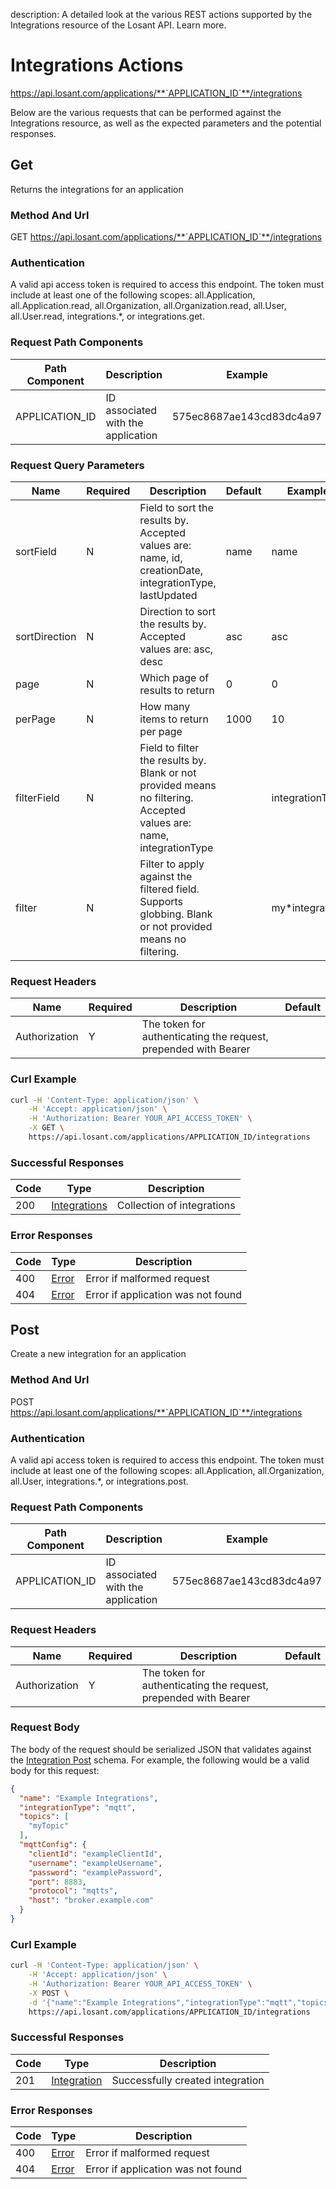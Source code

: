 description: A detailed look at the various REST actions supported by the Integrations resource of the Losant API. Learn more.

# Integrations Actions

https://api.losant.com/applications/**`APPLICATION_ID`**/integrations

Below are the various requests that can be performed against the
Integrations resource, as well as the expected
parameters and the potential responses.

## Get

Returns the integrations for an application

### Method And Url <a name="get-method-url"></a>

GET https://api.losant.com/applications/**`APPLICATION_ID`**/integrations

### Authentication <a name="get-authentication"></a>

A valid api access token is required to access this endpoint. The token must
include at least one of the following scopes:
all.Application, all.Application.read, all.Organization, all.Organization.read, all.User, all.User.read, integrations.*, or integrations.get.

### Request Path Components <a name="get-path-components"></a>

| Path Component | Description | Example |
| -------------- | ----------- | ------- |
| APPLICATION_ID | ID associated with the application | 575ec8687ae143cd83dc4a97 |

### Request Query Parameters <a name="get-query-params"></a>

| Name | Required | Description | Default | Example |
| ---- | -------- | ----------- | ------- | ------- |
| sortField | N | Field to sort the results by. Accepted values are: name, id, creationDate, integrationType, lastUpdated | name | name |
| sortDirection | N | Direction to sort the results by. Accepted values are: asc, desc | asc | asc |
| page | N | Which page of results to return | 0 | 0 |
| perPage | N | How many items to return per page | 1000 | 10 |
| filterField | N | Field to filter the results by. Blank or not provided means no filtering. Accepted values are: name, integrationType |  | integrationType |
| filter | N | Filter to apply against the filtered field. Supports globbing. Blank or not provided means no filtering. |  | my*integration |

### Request Headers <a name="get-headers"></a>

| Name | Required | Description | Default |
| ---- | -------- | ----------- | ------- |
| Authorization | Y | The token for authenticating the request, prepended with Bearer | |

### Curl Example <a name="get-curl-example"></a>

```bash
curl -H 'Content-Type: application/json' \
    -H 'Accept: application/json' \
    -H 'Authorization: Bearer YOUR_API_ACCESS_TOKEN' \
    -X GET \
    https://api.losant.com/applications/APPLICATION_ID/integrations
```

### Successful Responses <a name="get-successful-responses"></a>

| Code | Type | Description |
| ---- | ---- | ----------- |
| 200 | [Integrations](schemas.md#integrations) | Collection of integrations |

### Error Responses <a name="get-error-responses"></a>

| Code | Type | Description |
| ---- | ---- | ----------- |
| 400 | [Error](schemas.md#error) | Error if malformed request |
| 404 | [Error](schemas.md#error) | Error if application was not found |

## Post

Create a new integration for an application

### Method And Url <a name="post-method-url"></a>

POST https://api.losant.com/applications/**`APPLICATION_ID`**/integrations

### Authentication <a name="post-authentication"></a>

A valid api access token is required to access this endpoint. The token must
include at least one of the following scopes:
all.Application, all.Organization, all.User, integrations.*, or integrations.post.

### Request Path Components <a name="post-path-components"></a>

| Path Component | Description | Example |
| -------------- | ----------- | ------- |
| APPLICATION_ID | ID associated with the application | 575ec8687ae143cd83dc4a97 |

### Request Headers <a name="post-headers"></a>

| Name | Required | Description | Default |
| ---- | -------- | ----------- | ------- |
| Authorization | Y | The token for authenticating the request, prepended with Bearer | |

### Request Body <a name="post-body"></a>

The body of the request should be serialized JSON that validates against
the [Integration Post](schemas.md#integration-post) schema. For example, the following would be a
valid body for this request:

```json
{
  "name": "Example Integrations",
  "integrationType": "mqtt",
  "topics": [
    "myTopic"
  ],
  "mqttConfig": {
    "clientId": "exampleClientId",
    "username": "exampleUsername",
    "password": "examplePassword",
    "port": 8883,
    "protocol": "mqtts",
    "host": "broker.example.com"
  }
}
```

### Curl Example <a name="post-curl-example"></a>

```bash
curl -H 'Content-Type: application/json' \
    -H 'Accept: application/json' \
    -H 'Authorization: Bearer YOUR_API_ACCESS_TOKEN' \
    -X POST \
    -d '{"name":"Example Integrations","integrationType":"mqtt","topics":["myTopic"],"mqttConfig":{"clientId":"exampleClientId","username":"exampleUsername","password":"examplePassword","port":8883,"protocol":"mqtts","host":"broker.example.com"}}' \
    https://api.losant.com/applications/APPLICATION_ID/integrations
```

### Successful Responses <a name="post-successful-responses"></a>

| Code | Type | Description |
| ---- | ---- | ----------- |
| 201 | [Integration](schemas.md#integration) | Successfully created integration |

### Error Responses <a name="post-error-responses"></a>

| Code | Type | Description |
| ---- | ---- | ----------- |
| 400 | [Error](schemas.md#error) | Error if malformed request |
| 404 | [Error](schemas.md#error) | Error if application was not found |
